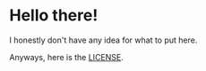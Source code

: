# Hello there!
I honestly don't have any idea for what to put here.

Anyways, here is the [LICENSE](https://github.com/siriusraven/siriusraven.github.io?tab=License-1-ov-file).
